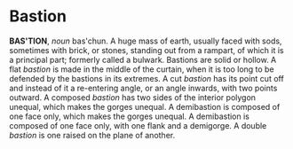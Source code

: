 # Bastion

**BAS'TION**, _noun_ bas'chun. A huge mass of earth, usually faced with sods, sometimes with brick, or stones, standing out from a rampart, of which it is a principal part; formerly called a bulwark. Bastions are solid or hollow. A flat _bastion_ is made in the middle of the curtain, when it is too long to be defended by the bastions in its extremes. A cut _bastion_ has its point cut off and instead of it a re-entering angle, or an angle inwards, with two points outward. A composed _bastion_ has two sides of the interior polygon unequal, which makes the gorges unequal. A demibastion is composed of one face only, which makes the gorges unequal. A demibastion is composed of one face only, with one flank and a demigorge. A double _bastion_ is one raised on the plane of another.
